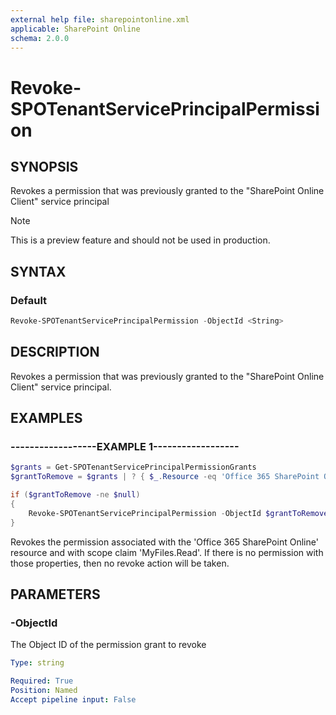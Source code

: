 ```yaml
---
external help file: sharepointonline.xml
applicable: SharePoint Online
schema: 2.0.0
---
```

# Revoke-SPOTenantServicePrincipalPermission

## SYNOPSIS
Revokes a permission that was previously granted to the "SharePoint Online Client" service principal

> [!NOTE] 
> This is a preview feature and should not be used in production.

## SYNTAX

### Default
```powershell
Revoke-SPOTenantServicePrincipalPermission -ObjectId <String>
```

## DESCRIPTION
Revokes a permission that was previously granted to the "SharePoint Online Client" service principal.

## EXAMPLES

### ------------------EXAMPLE 1------------------
```powershell
$grants = Get-SPOTenantServicePrincipalPermissionGrants
$grantToRemove = $grants | ? { $_.Resource -eq 'Office 365 SharePoint Online' -and $_.Scope -eq 'MyFiles.Read' } | Select-Object -First 1

if ($grantToRemove -ne $null)
{
    Revoke-SPOTenantServicePrincipalPermission -ObjectId $grantToRemove.ObjectId
}
```

Revokes the permission associated with the 'Office 365 SharePoint Online' resource and with scope claim 'MyFiles.Read'. 
If there is no permission with those properties, then no revoke action will be taken.

## PARAMETERS

### -ObjectId
The Object ID of the permission grant to revoke

```yaml
Type: string

Required: True
Position: Named
Accept pipeline input: False
```
